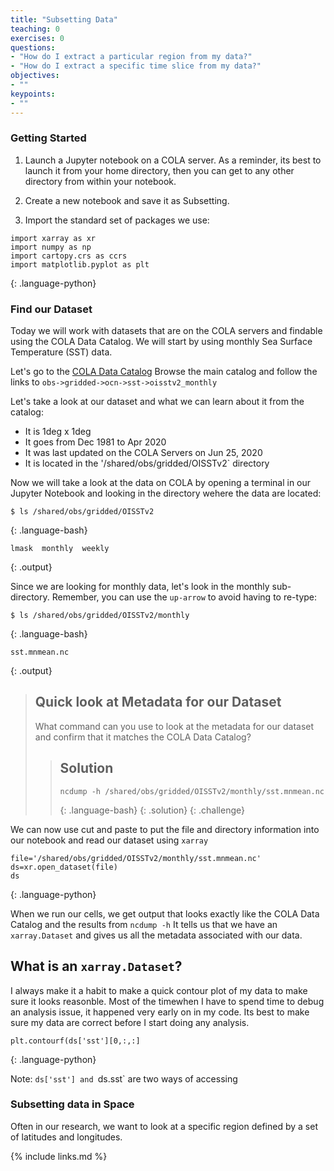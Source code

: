 ```yaml
---
title: "Subsetting Data"
teaching: 0
exercises: 0
questions:
- "How do I extract a particular region from my data?"
- "How do I extract a specific time slice from my data?"
objectives:
- ""
keypoints:
- ""
---
```


### Getting Started

1. Launch a Jupyter notebook on a COLA server.  As a reminder, its best to launch it from your home directory, then you can get to any other directory from within your notebook.

2. Create a new notebook and save it as Subsetting.

3. Import the standard set of packages we use:

~~~
import xarray as xr
import numpy as np
import cartopy.crs as ccrs
import matplotlib.pyplot as plt
~~~
{: .language-python}

### Find our Dataset
 
Today we will work with datasets that are on the COLA servers and findable using the COLA Data Catalog.
We will start by using monthly Sea Surface Temperature (SST) data.

Let's go to the [COLA Data Catalog](https://kpegion.github.io/COLA-DATASETS-CATALOG/)
Browse the main catalog and follow the links to `obs->gridded->ocn->sst->oisstv2_monthly`

Let's take a look at our dataset and what we can learn about it from the catalog:
* It is 1deg x 1deg
* It goes from Dec 1981 to Apr 2020
* It was last updated on the COLA Servers on Jun 25, 2020
* It is located in the '/shared/obs/gridded/OISSTv2` directory

Now we will take a look at the data on COLA by opening a terminal in our Jupyter Notebook and looking in the directory wehere the data are located:

~~~
$ ls /shared/obs/gridded/OISSTv2
~~~
{: .language-bash}

~~~
lmask  monthly  weekly
~~~
{: .output}

Since we are looking for monthly data, let's look in the monthly sub-directory.  Remember, you can use the `up-arrow` to avoid having to re-type:
~~~
$ ls /shared/obs/gridded/OISSTv2/monthly
~~~
{: .language-bash}

~~~
sst.mnmean.nc
~~~
{: .output}

> ## Quick look at Metadata for our Dataset
>
> What command can you use to look at the metadata for our dataset and confirm that it
> matches the COLA Data Catalog?
>
> > ## Solution
> > ~~~
> > ncdump -h /shared/obs/gridded/OISSTv2/monthly/sst.mnmean.nc
> > ~~~
> > {: .language-bash}
> {: .solution}
{: .challenge}

We can now use cut and paste to put the file and directory information into our notebook and read our dataset using `xarray`

~~~
file='/shared/obs/gridded/OISSTv2/monthly/sst.mnmean.nc'
ds=xr.open_dataset(file)
ds
~~~
{: .language-python}

When we run our cells, we get output that looks exactly like the COLA Data Catalog and the results from `ncdump -h`
It tells us that we have an `xarray.Dataset` and gives us all the metadata associated with our data. 

## What is an `xarray.Dataset`?



I always make it a habit to make a quick contour plot of my data to make sure it looks reasonble.  Most of the timewhen I have to spend time to debug an analysis issue, it happened very early on in my code.  Its best to make sure my data are correct before I start doing any analysis.

~~~
plt.contourf(ds['sst'][0,:,:]
~~~
{: .language-python}

Note: `ds['sst'] and `ds.sst` are two ways of accessing 

### Subsetting data in Space

Often in our research, we want to look at a specific region defined by a set of latitudes and longitudes. 





{% include links.md %}

